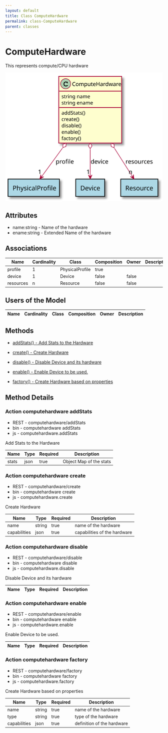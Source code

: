 ```yaml
---
layout: default
title: Class ComputeHardware
permalink: class-ComputeHardware
parent: classes
---
```


# ComputeHardware

This represents compute/CPU hardware

![Logical Diagram](./logical.svg)

## Attributes

* name:string - Name of the hardware
* ename:string - Extended Name of the hardware


## Associations

| Name | Cardinality | Class | Composition | Owner | Description |
| --- | --- | --- | --- | --- | --- |
| profile | 1 | PhysicalProfile | true |  |  |
| device | 1 | Device | false | false |  |
| resources | n | Resource | false | false |  |


## Users of the Model

| Name | Cardinality | Class | Composition | Owner | Description |
| --- | --- | --- | --- | --- | --- |





## Methods

* [addStats() - Add Stats to the Hardware](#action-addStats)

* [create() - Create Hardware](#action-create)

* [disable() - Disable Device and its hardware](#action-disable)

* [enable() - Enable Device to be used.](#action-enable)

* [factory() - Create Hardware based on properties](#action-factory)


<h2>Method Details</h2>
    
### Action computehardware addStats

* REST - computehardware/addStats
* bin - computehardware addStats
* js - computehardware.addStats

Add Stats to the Hardware

| Name | Type | Required | Description |
|---|---|---|---|
| stats | json |true | Object Map of the stats |




### Action computehardware create

* REST - computehardware/create
* bin - computehardware create
* js - computehardware.create

Create Hardware

| Name | Type | Required | Description |
|---|---|---|---|
| name | string |true | name of the hardware |
| capabilities | json |true | capabilities of the hardware |




### Action computehardware disable

* REST - computehardware/disable
* bin - computehardware disable
* js - computehardware.disable

Disable Device and its hardware

| Name | Type | Required | Description |
|---|---|---|---|




### Action computehardware enable

* REST - computehardware/enable
* bin - computehardware enable
* js - computehardware.enable

Enable Device to be used.

| Name | Type | Required | Description |
|---|---|---|---|




### Action computehardware factory

* REST - computehardware/factory
* bin - computehardware factory
* js - computehardware.factory

Create Hardware based on properties

| Name | Type | Required | Description |
|---|---|---|---|
| name | string |true | name of the hardware |
| type | string |true | type of the hardware |
| capabilities | json |true | definition of the hardware |





